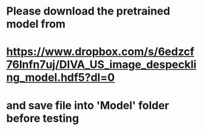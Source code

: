 # Please download the pretrained model from 

# https://www.dropbox.com/s/6edzcf76lnfn7uj/DIVA_US_image_despeckling_model.hdf5?dl=0

# and save file into 'Model' folder before testing

